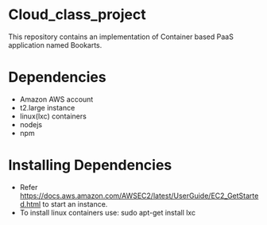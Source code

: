 # Cloud_class_project
This repository contains an implementation of Container based PaaS application named Bookarts.

# Dependencies
* Amazon AWS account
* t2.large instance
* linux(lxc) containers
* nodejs
* npm

# Installing Dependencies
* Refer https://docs.aws.amazon.com/AWSEC2/latest/UserGuide/EC2_GetStarted.html to start an instance.
* To install linux containers use: 
        sudo apt-get install lxc
